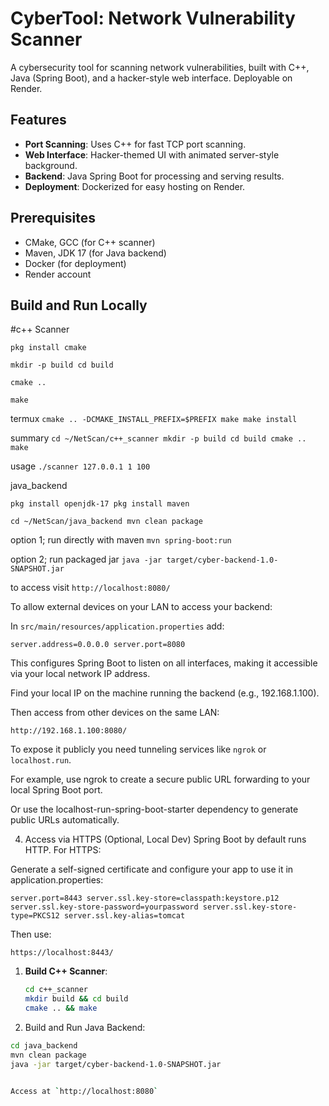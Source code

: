 # CyberTool: Network Vulnerability Scanner

A cybersecurity tool for scanning network vulnerabilities, built with C++, Java (Spring Boot), and a hacker-style web interface. Deployable on Render.

## Features
- **Port Scanning**: Uses C++ for fast TCP port scanning.
- **Web Interface**: Hacker-themed UI with animated server-style background.
- **Backend**: Java Spring Boot for processing and serving results.
- **Deployment**: Dockerized for easy hosting on Render.

## Prerequisites
- CMake, GCC (for C++ scanner)
- Maven, JDK 17 (for Java backend)
- Docker (for deployment)
- Render account

## Build and Run Locally

#c++ Scanner

`pkg install cmake`

`mkdir -p build
cd build`

`cmake ..`

`make`

termux
`cmake .. -DCMAKE_INSTALL_PREFIX=$PREFIX
make
make install`


summary
`cd ~/NetScan/c++_scanner
mkdir -p build
cd build
cmake ..
make`

usage
`./scanner 127.0.0.1 1 100`

java_backend

`pkg install openjdk-17
pkg install maven`

`cd ~/NetScan/java_backend
mvn clean package`

option 1; run directly with maven
`mvn spring-boot:run`

option 2; run packaged jar
`java -jar target/cyber-backend-1.0-SNAPSHOT.jar`

to access visit
`http://localhost:8080/`

To allow external devices on your LAN to access your backend:

In `src/main/resources/application.properties` add:

`server.address=0.0.0.0
server.port=8080`

This configures Spring Boot to listen on all interfaces, making it accessible via your local network IP address.

Find your local IP on the machine running the backend (e.g., 192.168.1.100).

Then access from other devices on the same LAN:

`http://192.168.1.100:8080/`

To expose it publicly you need tunneling services like `ngrok` or `localhost.run`.

For example, use ngrok to create a secure public URL forwarding to your local Spring Boot port.

Or use the localhost-run-spring-boot-starter dependency to generate public URLs automatically.

4. Access via HTTPS (Optional, Local Dev)
Spring Boot by default runs HTTP. For HTTPS:

Generate a self-signed certificate and configure your app to use it in application.properties:

`server.port=8443
server.ssl.key-store=classpath:keystore.p12
server.ssl.key-store-password=yourpassword
server.ssl.key-store-type=PKCS12
server.ssl.key-alias=tomcat`

Then use:

`https://localhost:8443/`



1. **Build C++ Scanner**:
   ```bash
   cd c++_scanner
   mkdir build && cd build
   cmake .. && make

2. Build and Run Java Backend:

```bash
cd java_backend
mvn clean package
java -jar target/cyber-backend-1.0-SNAPSHOT.jar


Access at `http://localhost:8080`



